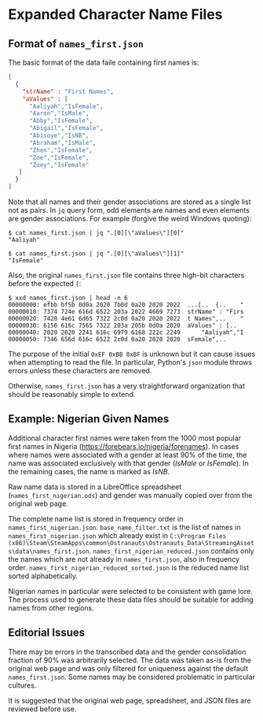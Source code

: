 # Expanded Character Name Files

## Format of `names_first.json`

The basic format of the data faile containing first names is:

```json
[
  {
    "strName" : "First Names",
    "aValues" : [
      "Aaliyah","IsFemale",
      "Aaron","IsMale",
      "Abby","IsFemale",
      "Abigail","IsFemale",
      "Abisoye","IsNB",
      "Abraham","IsMale",
      "Zhen","IsFemale",
      "Zoe","IsFemale",
      "Zoey","IsFemale"
   ]
  }
]
```

Note that all names and their gender associations are stored as a single list not as pairs. In `jq` query form, odd elements are names and even elements are gender associations. For example (forgive the weird Windows quoting):

```
$ cat names_first.json | jq ".[0][\"aValues\"][0]"
"Aaliyah"

$ cat names_first.json | jq ".[0][\"aValues\"][1]"
"IsFemale"
```

Also, the original `names_first.json` file contains three high-bit characters before the expected `[`:

```
$ xxd names_first.json | head -n 6
00000000: efbb bf5b 0d0a 2020 7b0d 0a20 2020 2022  ...[..  {..    "
00000010: 7374 724e 616d 6522 203a 2022 4669 7273  strName" : "Firs
00000020: 7420 4e61 6d65 7322 2c0d 0a20 2020 2022  t Names",..    "
00000030: 6156 616c 7565 7322 203a 205b 0d0a 2020  aValues" : [..
00000040: 2020 2020 2241 616c 6979 6168 222c 2249      "Aaliyah","I
00000050: 7346 656d 616c 6522 2c0d 0a20 2020 2020  sFemale",..
```

The purpose of the initial `0xEF 0xBB 0xBF` is unknown but it can cause issues when attempting to read the file. In particular, Python's `json` module throws errors unless these characters are removed.

Otherwise, `names_first.json` has a very straightforward organization that should be reasonably simple to extend.

## Example: Nigerian Given Names

Additional character first names were taken from the 1000 most popular first names in Nigeria (https://forebears.io/nigeria/forenames). In cases where names were associated with a gender at least 90% of the time, the name was associated exclusively with that gender (*IsMale* or *IsFemale*). In the remaining cases, the name is marked as *IsNB*.

Raw name data is stored in a LibreOffice spreadsheet (`names_first_nigerian.ods`) and gender was manually copied over from the original web page.

The complete name list is stored in frequency order in `names_first_nigerian.json`. `base_name_filter.txt` is the list of names in `names_first_nigerian.json` which already exist in `C:\Program Files (x86)\Steam\SteamApps\common\Ostranauts\Ostranauts_Data\StreamingAssets\data\names_first.json`. `names_first_nigerian_reduced.json` contains only the names which are not already in `names_first.json`, also in frequency order. `names_first_nigerian_reduced_sorted.json` is the reduced name list sorted alphabetically.

Nigerian names in particular were selected to be consistent with game lore. The process used to generate these data files should be suitable for adding names from other regions.

## Editorial Issues

There may be errors in the transcribed data and the gender consolidation fraction of 90% was arbitrarily selected. The data was taken as-is from the original web page and was only filtered for uniqueness against the default `names_first.json`. Some names may be considered problematic in particular cultures. 

It is suggested that the original web page, spreadsheet, and JSON files are reviewed before use.

